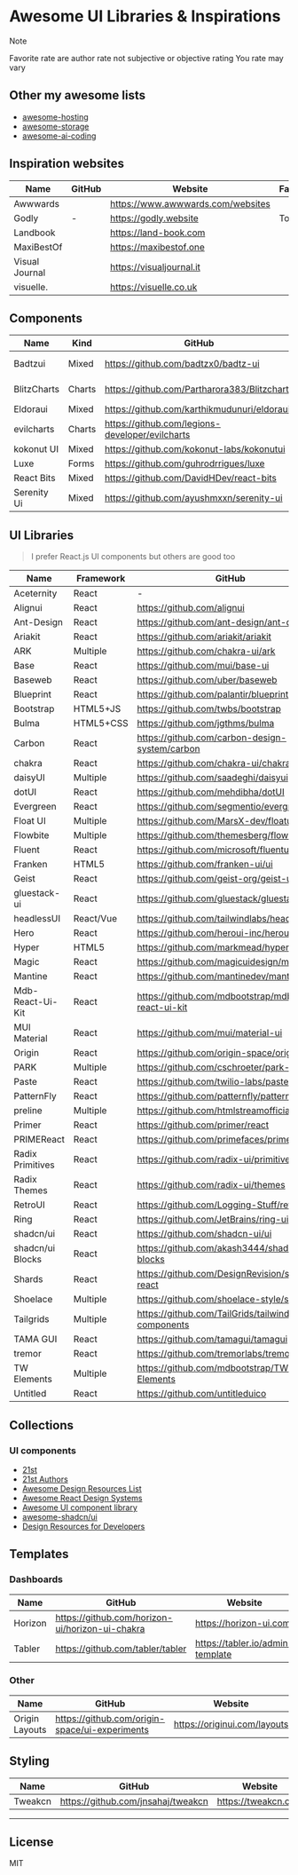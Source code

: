 # Awesome UI Libraries & Inspirations

> [!NOTE]
> Favorite rate are author rate not subjective or objective rating
> You rate may vary

## Other my awesome lists

- [awesome-hosting](https://github.com/dalisoft/awesome-hosting)
- [awesome-storage](https://github.com/dalisoft/awesome-storage)
- [awesome-ai-coding](https://github.com/dalisoft/awesome-ai-coding)

## Inspiration websites

| Name           | GitHub | Website                             | Favorite |
| -------------- | ------ | ----------------------------------- | -------- |
| Awwwards       |        | <https://www.awwwards.com/websites> |          |
| Godly          | -      | <https://godly.website>             | Top 1    |
| Landbook       |        | <https://land-book.com>             |          |
| MaxiBestOf     |        | <https://maxibestof.one>            |          |
| Visual Journal |        | <https://visualjournal.it>          |          |
| visuelle.      |        | <https://visuelle.co.uk>            |          |

## Components

| Name        | Kind   | GitHub                                            | Website                           | PRO                             | Favorite |
| ----------- | ------ | ------------------------------------------------- | --------------------------------- | ------------------------------- | -------- |
| Badtzui     | Mixed  | <https://github.com/badtzx0/badtz-ui>             | <https://www.badtz-ui.com>        | [Yes](https://pro.badtz-ui.com) | -        |
| BlitzCharts | Charts | <https://github.com/Partharora383/Blitzcharts>    | <https://blitz-charts.vercel.app> | -                               |          |
| Eldoraui    | Mixed  | <https://github.com/karthikmudunuri/eldoraui>     | <https://www.eldoraui.site>       | -                               | -        |
| evilcharts  | Charts | <https://github.com/legions-developer/evilcharts> | <https://evilcharts.com>          | -                               |          |
| kokonut UI  | Mixed  | <https://github.com/kokonut-labs/kokonutui>       | <https://kokonutui.com>           | [Yes](https://kokonutui.pro)    |          |
| Luxe        | Forms  | <https://github.com/guhrodrrigues/luxe>           | <https://www.luxeui.com>          | -                               | -        |
| React Bits  | Mixed  | <https://github.com/DavidHDev/react-bits>         | <https://reactbits.dev>           | -                               | Top 1    |
| Serenity Ui | Mixed  | <https://github.com/ayushmxxn/serenity-ui>        | <https://www.serenity-ui.com>     | -                               | -        |

## UI Libraries

> I prefer React.js UI components but others are good too

| Name             | Framework | GitHub                                                | Website                                        | PRO                                                    | Favorite |
| ---------------- | --------- | ----------------------------------------------------- | ---------------------------------------------- | ------------------------------------------------------ | -------- |
| Aceternity       | React     | -                                                     | <https://ui.aceternity.com>                    | [Yes](https://pro.aceternity.com)                      | Top 2    |
| Alignui          | React     | <https://github.com/alignui>                          | <https://www.alignui.com>                      | [Yes](https://pro.alignui.com)                         | Top 5    |
| Ant-Design       | React     | <https://github.com/ant-design/ant-design>            | <https://ant.design>                           | -                                                      | -        |
| Ariakit          | React     | <https://github.com/ariakit/ariakit>                  | <https://ariakit.org>                          | [Yes](https://ariakit.org/plus)                        | Top 5    |
| ARK              | Multiple  | <https://github.com/chakra-ui/ark>                    | <https://ark-ui.com>                           | [Yes](https://ark-ui.com/plus)                         | Top 5    |
| Base             | React     | <https://github.com/mui/base-ui>                      | <https://base-ui.com>                          | -                                                      | Top 4    |
| Baseweb          | React     | <https://github.com/uber/baseweb>                     | <https://baseweb.design>                       | -                                                      | -        |
| Blueprint        | React     | <https://github.com/palantir/blueprint>               | <https://blueprintjs.com>                      | -                                                      | -        |
| Bootstrap        | HTML5+JS  | <https://github.com/twbs/bootstrap>                   | <https://getbootstrap.com>                     | -                                                      | -        |
| Bulma            | HTML5+CSS | <https://github.com/jgthms/bulma>                     | <https://bulma.io>                             | -                                                      | Top 5    |
| Carbon           | React     | <https://github.com/carbon-design-system/carbon>      | <https://carbondesignsystem.com>               | -                                                      | -        |
| chakra           | React     | <https://github.com/chakra-ui/chakra-ui>              | <https://chakra-ui.com>                        | [Yes](https://pro.chakra-ui.com)                       | Top 4    |
| daisyUI          | Multiple  | <https://github.com/saadeghi/daisyui>                 | <https://daisyui.com>                          | -                                                      | -        |
| dotUI            | React     | <https://github.com/mehdibha/dotUI>                   | <https://dotui.org>                            | -                                                      | Top 3    |
| Evergreen        | React     | <https://github.com/segmentio/evergreen>              | -                                              | -                                                      | -        |
| Float UI         | Multiple  | <https://github.com/MarsX-dev/floatui>                | <https://floatui.com>                          | -                                                      | -        |
| Flowbite         | Multiple  | <https://github.com/themesberg/flowbite>              | <https://flowbite.com>                         | -                                                      | -        |
| Fluent           | React     | <https://github.com/microsoft/fluentui>               | <https://react.fluentui.dev>                   | -                                                      | -        |
| Franken          | HTML5     | <https://github.com/franken-ui/ui>                    | <https://franken-ui.dev>                       | -                                                      | -        |
| Geist            | React     | <https://github.com/geist-org/geist-ui>               | <https://geist-ui.dev>                         | -                                                      | -        |
| gluestack-ui     | React     | <https://github.com/gluestack/gluestack-ui>           | <https://gluestack.io>                         | -                                                      | Top 4    |
| headlessUI       | React/Vue | <https://github.com/tailwindlabs/headlessui>          | <https://headlessui.com>                       | -                                                      | -        |
| Hero             | React     | <https://github.com/heroui-inc/heroui>                | <https://www.heroui.com>                       | -                                                      | Top 6    |
| Hyper            | HTML5     | <https://github.com/markmead/hyperui>                 | <https://www.hyperui.dev>                      | -                                                      | -        |
| Magic            | React     | <https://github.com/magicuidesign/magicui>            | <https://magicui.design>                       | -                                                      | Top 2    |
| Mantine          | React     | <https://github.com/mantinedev/mantine>               | <https://mantine.dev>                          | -                                                      | Top 4    |
| Mdb-React-Ui-Kit | React     | <https://github.com/mdbootstrap/mdb-react-ui-kit>     | <https://mdbootstrap.com>                      | [Yes](https://mdbootstrap.com/pro)                     | -        |
| MUI Material     | React     | <https://github.com/mui/material-ui>                  | <https://mui.com/material-ui>                  | -                                                      | -        |
| Origin           | React     | <https://github.com/origin-space/originui>            | <https://originui.com>                         | -                                                      | -        |
| PARK             | Multiple  | <https://github.com/cschroeter/park-ui>               | <https://park-ui.com>                          | -                                                      | -        |
| Paste            | React     | <https://github.com/twilio-labs/paste>                | <https://paste.twilio.design>                  |                                                        | -        |
| PatternFly       | React     | <https://github.com/patternfly/patternfly>            | <https://www.patternfly.org>                   | -                                                      | -        |
| preline          | Multiple  | <https://github.com/htmlstreamofficial/preline>       | <https://preline.co>                           | [Yes](https://preline.co/pro)                          | Top 6    |
| Primer           | React     | <https://github.com/primer/react>                     | <https://primer.style>                         | -                                                      | -        |
| PRIMEReact       | React     | <https://github.com/primefaces/primereact>            | <https://primereact.org>                       | -                                                      | Top 5    |
| Radix Primitives | React     | <https://github.com/radix-ui/primitives>              | <https://www.radix-ui.com>                     | -                                                      | Top 1    |
| Radix Themes     | React     | <https://github.com/radix-ui/themes>                  | <https://www.radix-ui.com>                     | -                                                      | Top 1    |
| RetroUI          | React     | <https://github.com/Logging-Stuff/retroui>            | <https://www.retroui.dev>                      | [Yes](https://pro.retroui.dev)                         | -        |
| Ring             | React     | <https://github.com/JetBrains/ring-ui>                | <https://jetbrains.github.io/ring-ui>          | -                                                      | -        |
| shadcn/ui        | React     | <https://github.com/shadcn-ui/ui>                     | <https://ui.shadcn.com>                        | -                                                      | Top 3    |
| shadcn/ui Blocks | React     | <https://github.com/akash3444/shadcn-ui-blocks>       | <https://www.shadcnui-blocks.com>              | [Yes](https://pro.shadcnui-blocks.com)                 | Top 5    |
| Shards           | React     | <https://github.com/DesignRevision/shards-react>      | <https://designrevision.com/docs/shards-react> | [Yes](https://designrevision.com/downloads/shards-pro) | -        |
| Shoelace         | Multiple  | <https://github.com/shoelace-style/shoelace>          | <https://shoelace.style>                       | -                                                      | Top 5    |
| Tailgrids        | Multiple  | <https://github.com/TailGrids/tailwind-ui-components> | <https://tailgrids.com>                        | [Yes](https://tailgrids.com/pricing)                   | -        |
| TAMA GUI         | React     | <https://github.com/tamagui/tamagui>                  | <https://tamagui.dev/ui/intro>                 | Yes                                                    | -        |
| tremor           | React     | <https://github.com/tremorlabs/tremor>                | <https://tremor.so>                            | -                                                      | -        |
| TW Elements      | Multiple  | <https://github.com/mdbootstrap/TW-Elements>          | <https://tw-elements.com>                      | [Yes](https://tw-elements.com/pro)                     | -        |
| Untitled         | React     | <https://github.com/untitleduico>                     | <https://www.untitledui.com>                   | [Yes](https://www.untitledui.com/pricing)              | Top 5    |

## Collections

### UI components

- [21st](https://21st.dev)
- [21st Authors](https://21st.dev/authors)
- [Awesome Design Resources List](https://github.com/darelova/Awesome-Design-Resources-List)
- [Awesome React Design Systems](https://github.com/jbranchaud/awesome-react-design-systems)
- [Awesome UI component library](https://github.com/anubhavsrivastava/awesome-ui-component-library)
- [awesome-shadcn/ui](https://github.com/birobirobiro/awesome-shadcn-ui)
- [Design Resources for Developers](https://github.com/bradtraversy/design-resources-for-developers)

## Templates

### Dashboards

| Name    | GitHub                                            | Website                            | PRO                               | Favorite |
| ------- | ------------------------------------------------- | ---------------------------------- | --------------------------------- | -------- |
| Horizon | <https://github.com/horizon-ui/horizon-ui-chakra> | <https://horizon-ui.com>           | [Yes](https://horizon-ui.com/pro) | -        |
| Tabler  | <https://github.com/tabler/tabler>                | <https://tabler.io/admin-template> |                                   | --       |

### Other

| Name           | GitHub                                           | Website                        | PRO | Favorite |
| -------------- | ------------------------------------------------ | ------------------------------ | --- | -------- |
| Origin Layouts | <https://github.com/origin-space/ui-experiments> | <https://originui.com/layouts> | -   | -        |

## Styling

| Name    | GitHub                               | Website               | PRO                                | Favorite |
| ------- | ------------------------------------ | --------------------- | ---------------------------------- | -------- |
| Tweakcn | <https://github.com/jnsahaj/tweakcn> | <https://tweakcn.com> | [Yes](https://tweakcn.com/pricing) | -        |

---

## License

MIT
